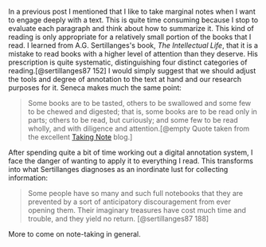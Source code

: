 In a previous post I mentioned that I like to take marginal notes when I want to engage deeply with a text.  This is quite time consuming because I stop to evaluate each paragraph and think about how to summarize it.  This kind of reading is only appropriate for a relatively small portion of the books that I read.  I learned from A.G. Sertillanges's book, *The Intellectual Life*, that it is a mistake to read books with a higher level of attention than they deserve.  His prescription is quite systematic, distinguishing four distinct categories of reading.[@sertillanges87 152] I would simply suggest that we should adjust the tools and degree of annotation to the text at hand and our research purposes for it.  Seneca makes much the same point:

> Some books are to be tasted, others to be swallowed and
> some few to be chewed and digested; that is, some books
> are to be read only in parts; others to be read, but
> curiously; and some few to be read wholly, and with
> diligence and attention.[@empty Quote taken from the excellent [Taking Note](http://takingnotenow.blogspot.com/2007/12/seneca-on-gathering-ideas.html) blog.]

 [^1]: Quote taken from the excellent [Taking Note](http://takingnotenow.blogspot.com/2007/12/seneca-on-gathering-ideas.html) blog.

After spending quite a bit of time working out a digital annotation system, I face the danger of wanting to apply it to everything I read.  This transforms into what Sertillanges diagnoses as an inordinate lust for collecting information:

> Some people have so many and such full notebooks that they are
> prevented by a sort of anticipatory discouragement from ever
> opening them.  Their imaginary treasures have cost much time
> and trouble, and they yield no return.
> [@sertillanges87 188]


More to come on note-taking in general.


